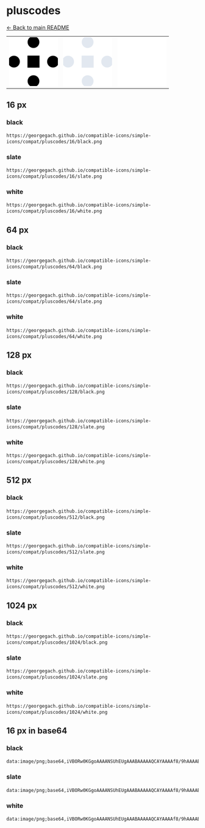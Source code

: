 # pluscodes

[← Back to main README](../../README.md)

<table><tr>
  <td><img src="./128/black.png" width="128" alt="pluscodes black icon" /></td>
  <td><img src="./128/slate.png" width="128" alt="pluscodes slate icon" /></td>
  <td><img src="./128/white.png" width="128" alt="pluscodes white icon" /></td>
</tr></table>

## 16 px

### black
```
https://georgegach.github.io/compatible-icons/simple-icons/compat/pluscodes/16/black.png
```

### slate
```
https://georgegach.github.io/compatible-icons/simple-icons/compat/pluscodes/16/slate.png
```

### white
```
https://georgegach.github.io/compatible-icons/simple-icons/compat/pluscodes/16/white.png
```

## 64 px

### black
```
https://georgegach.github.io/compatible-icons/simple-icons/compat/pluscodes/64/black.png
```

### slate
```
https://georgegach.github.io/compatible-icons/simple-icons/compat/pluscodes/64/slate.png
```

### white
```
https://georgegach.github.io/compatible-icons/simple-icons/compat/pluscodes/64/white.png
```

## 128 px

### black
```
https://georgegach.github.io/compatible-icons/simple-icons/compat/pluscodes/128/black.png
```

### slate
```
https://georgegach.github.io/compatible-icons/simple-icons/compat/pluscodes/128/slate.png
```

### white
```
https://georgegach.github.io/compatible-icons/simple-icons/compat/pluscodes/128/white.png
```

## 512 px

### black
```
https://georgegach.github.io/compatible-icons/simple-icons/compat/pluscodes/512/black.png
```

### slate
```
https://georgegach.github.io/compatible-icons/simple-icons/compat/pluscodes/512/slate.png
```

### white
```
https://georgegach.github.io/compatible-icons/simple-icons/compat/pluscodes/512/white.png
```

## 1024 px

### black
```
https://georgegach.github.io/compatible-icons/simple-icons/compat/pluscodes/1024/black.png
```

### slate
```
https://georgegach.github.io/compatible-icons/simple-icons/compat/pluscodes/1024/slate.png
```

### white
```
https://georgegach.github.io/compatible-icons/simple-icons/compat/pluscodes/1024/white.png
```

## 16 px in base64

### black
```
data:image/png;base64,iVBORw0KGgoAAAANSUhEUgAAABAAAAAQCAYAAAAf8/9hAAAABmJLR0QA/wD/AP+gvaeTAAAAu0lEQVQ4jcXSvW0CURAE4O8sApObAs6N2CUgF2JCuw0y3ASkJKYPAuzLEaRGwtIR3CJOiPf4SRhppdF7o9HO7pLGF9ZRo4wuiTnqqHlK9JAx+MV/1CIlKjIGXbwHH2KT0d4RhWbaL6jQd2h12eKP6AXvYoISM5o11djio2VeOWyhar1/hrbG6ngL9bUJCs2RvOIHbxdGGON5H+G+OHdIg+BD/F1rPtVMexv8JDoZg7L1X95iMMNT8O+UaAc57ixnEWJfYgAAAABJRU5ErkJggg==
```

### slate
```
data:image/png;base64,iVBORw0KGgoAAAANSUhEUgAAABAAAAAQCAYAAAAf8/9hAAAABmJLR0QA/wD/AP+gvaeTAAABIUlEQVQ4jcWTvU4CQRRGz90MBEKWDQkmNhuz+iBgaCy18DXkOSyxklew4QnkTfxjLJaYkN0QhQRyrwUEG6fYwvhVM/OdnHubgUB8Xoxn83IxmxeLWV7chzgXKszog3V2F85DXBQUwAuwBbZE8lR5g2i7vFIX3wDoqj0Kcf8f8XkxRqSnaq+6Ti6zTNYAPi8/THQNIBY10uPkCMB737R6PEHJgKlD5NrMOiKcucZyCNzu3PqJycn+/HYYWUuGmA4QnCDdyLB9Y2ikRoWoqTiMBxHpG/KsX+27nzpqIfq+c0etw/OmHOHiHnAqyLTKwL+JhArvfZNaMgRgU47SNF39xoX/Qj2eYDoAMBf3gYtKApQM2fUCWQgLC2AqSBfAsMcQ9A2O2WvAL4paAgAAAABJRU5ErkJggg==
```

### white
```
data:image/png;base64,iVBORw0KGgoAAAANSUhEUgAAABAAAAAQCAYAAAAf8/9hAAAABmJLR0QA/wD/AP+gvaeTAAAAyklEQVQ4jcWSQUoDQRBFXwUXZh8PMF4kHkFykLjUa2RnLpFss8ncIwvN7INuFSI8NzU4BHrMBMQPBV3Vn9+/ugoKUJfqe8ZziVeEuvMHuxJv1KOxB74yXkqk6HEwBuaZLiLis9/zfyHUJTAFGuC+taoegNb2dUTcZH0MrIEKqMkxqR7Vx1ZZbTpTaDr1p+Sqvp1OwaEdRC7JHfAKzM5sYQXcAvXAB/8Avy3SQ6aLiPgYpKxu8reP6qbEu+rRqDr31SUCNTDJ87ZE+gbBWowZxomAzQAAAABJRU5ErkJggg==
```

